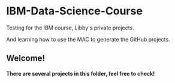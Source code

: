 # IBM-Data-Science-Course

Testing for the IBM course, Libby's private projects. 

And learning how to use the MAC to generate the GitHub projects.

## Welcome!

#### There are several projects in this folder, feel free to check!
